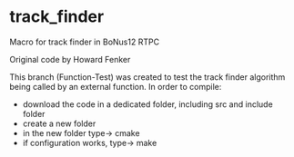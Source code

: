 # track_finder

Macro for track finder in BoNus12 RTPC

Original code by Howard Fenker

This branch (Function-Test) was created to test the track finder algorithm being called by an external function. 
In order to compile:
- download the code in a dedicated folder, including src and include folder
- create a new folder
- in the new folder type-> cmake <relative or absolute direction of the folder with the code> 
- if configuration works, type-> make
